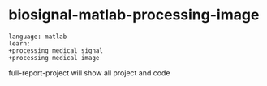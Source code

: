 # biosignal-matlab-processing-image
```
language: matlab
learn: 
+processing medical signal
+processing medical image
```
full-report-project will show all project and code